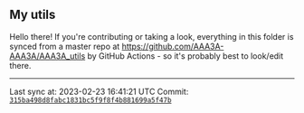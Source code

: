 ## My utils

Hello there! If you're contributing or taking a look, everything in this folder
is synced from a master repo at https://github.com/AAA3A-AAA3A/AAA3A_utils by GitHub Actions -
so it's probably best to look/edit there.

---

Last sync at: 2023-02-23 16:41:21 UTC
Commit: [`315ba498d8fabc1831bc5f9f8f4b881699a5f47b`](https://github.com/AAA3A-AAA3A/AAA3A_utils/commit/315ba498d8fabc1831bc5f9f8f4b881699a5f47b)
